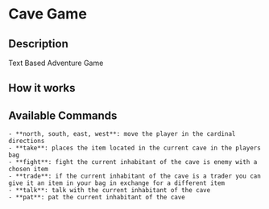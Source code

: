 # Cave Game

## Description
Text Based Adventure Game

## How it works

## Available Commands
    - **north, south, east, west**: move the player in the cardinal directions
    - **take**: places the item located in the current cave in the players bag
    - **fight**: fight the current inhabitant of the cave is enemy with a chosen item
    - **trade**: if the current inhabitant of the cave is a trader you can give it an item in your bag in exchange for a different item
    - **talk**: talk with the current inhabitant of the cave
    - **pat**: pat the current inhabitant of the cave
